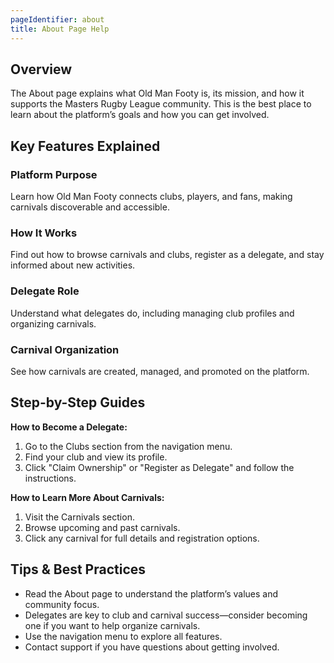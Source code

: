 ```yaml
---
pageIdentifier: about
title: About Page Help
---
```


## Overview
The About page explains what Old Man Footy is, its mission, and how it supports the Masters Rugby League community. This is the best place to learn about the platform’s goals and how you can get involved.

## Key Features Explained
### Platform Purpose
Learn how Old Man Footy connects clubs, players, and fans, making carnivals discoverable and accessible.

### How It Works
Find out how to browse carnivals and clubs, register as a delegate, and stay informed about new activities.

### Delegate Role
Understand what delegates do, including managing club profiles and organizing carnivals.

### Carnival Organization
See how carnivals are created, managed, and promoted on the platform.

## Step-by-Step Guides
**How to Become a Delegate:**
1. Go to the Clubs section from the navigation menu.
2. Find your club and view its profile.
3. Click "Claim Ownership" or "Register as Delegate" and follow the instructions.

**How to Learn More About Carnivals:**
1. Visit the Carnivals section.
2. Browse upcoming and past carnivals.
3. Click any carnival for full details and registration options.

## Tips & Best Practices
- Read the About page to understand the platform’s values and community focus.
- Delegates are key to club and carnival success—consider becoming one if you want to help organize carnivals.
- Use the navigation menu to explore all features.
- Contact support if you have questions about getting involved.
